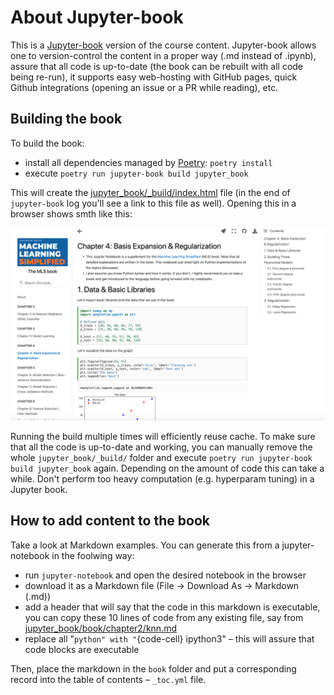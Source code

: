 # About Jupyter-book 

This is a [Jupyter-book](https://jupyterbook.org/en/stable/start/create.html) version of the course content. Jupyter-book allows one to version-control the content in a proper way (.md instead of .ipynb), assure that all code is up-to-date (the book can be rebuilt with all code being re-run), it supports easy web-hosting with GitHub pages, quick Github integrations (opening an issue or a PR while reading), etc.  

## Building the book

To build the book:

- install all dependencies managed by [Poetry](https://python-poetry.org/docs/basic-usage/): `poetry install`
- execute `poetry run jupyter-book build jupyter_book`

This will create the [jupyter\_book/\_build/index.html](jupyter_book/_build/index.html) file (in the end of `jupyter-book` log you'll see a link to this file as well). Opening this in a browser shows smth like this:

![](_static/img/jup_book_screenshot.png)

Running the build multiple times will efficiently reuse cache. To make sure that all the code is up-to-date and working, you can manually remove the whole `jupyter_book/_build/` folder and execute `poetry run jupyter-book build jupyter_book` again. Depending on the amount of code this can take a while. Don't perform too heavy computation (e.g. hyperparam tuning) in a Jupyter book.

## How to add content to the book

Take a look at Markdown examples. You can generate this from a jupyter-notebook in the foolwing way:

 - run `jupyter-notebook` and open the desired notebook in the browser
 - download it as a Markdown file (File -> Download As -> Markdown (.md))
 - add a header that will say that the code in this markdown is executable, you can copy these 10 lines of code from any existing file, say from [jupyter\_book/book/chapter2/knn.md](jupyter_book/book/chapter2/knn.md)
 - replace all "```python" with "```{code-cell} ipython3" – this will assure that code blocks are executable

Then, place the markdown in the `book` folder and put a corresponding record into the table of contents – `_toc.yml` file. 
